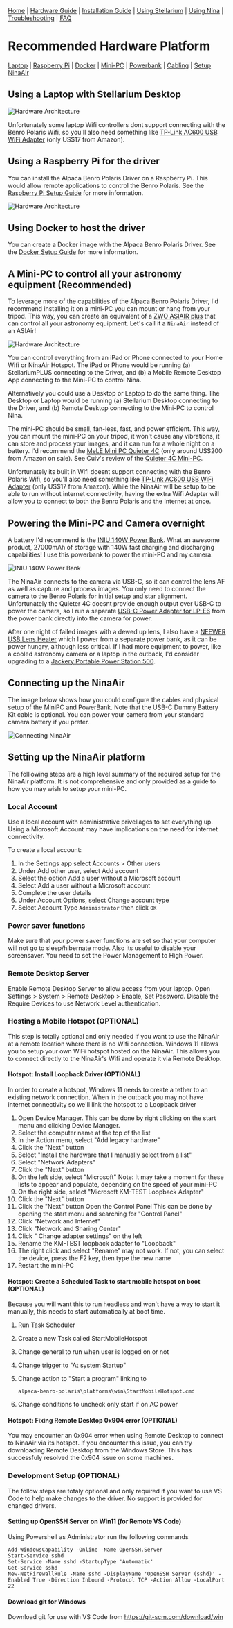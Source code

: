 [Home](../README.md) | [Hardware Guide](./hardware.md) | [Installation Guide](./installation.md) | [Using Stellarium](./stellarium.md) | [Using Nina](./nina.md) | [Troubleshooting](./troubleshooting.md) | [FAQ](./faq.md)

# Recommended Hardware Platform
[Laptop](#using-a-laptop-with-stellarium-desktop) | [Raspberry Pi](#using-a-raspberry-pi-for-the-driver) | [Docker](#using-docker-to-host-the-driver) | [Mini-PC](#a-mini-pc-to-control-all-your-astronomy-equipment-recommended) | [Powerbank](#powering-the-mini-pc-and-camera-overnight) | [Cabling](#connecting-up-the-ninaair) | [Setup NinaAir](#setting-up-the-ninaair-platform)

## Using a Laptop with Stellarium Desktop
![Hardware Architecture](images/abp-hardware1.png)

Unfortunately some laptop Wifi controllers dont support connecting with the Benro Polaris Wifi, so you'll also need something like [TP-Link AC600 USB WiFi Adapter](https://www.amazon.com/wireless-USB-WiFi-Adapter-PC/dp/B07P5PRK7J/) (only US$17 from Amazon). 


## Using a Raspberry Pi for the driver
You can install the Alpaca Benro Polaris Driver on a Raspberry Pi. This would allow remote applications to control the Benro Polaris. See the [Raspberry Pi Setup Guide](./raspberrypi.md) for more information.

![Hardware Architecture](images/abp-hardware2.png)

## Using Docker to host the driver
You can create a Docker image with the Alpaca Benro Polaris Driver. See the [Docker Setup Guide](./docker.md) for more information.

## A Mini-PC to control all your astronomy equipment (Recommended)
To leverage more of the capabilities of the Alpaca Benro Polaris Driver, I'd recommend installing it on a mini-PC you can mount or hang from your tripod. This way, you can create an equivalent of a  [ZWO ASIAIR plus](https://www.zwoastro.com/product/asiair-plus/) that can control all your astronomy equipment. Let's call it a `NinaAir` instead of an ASIAir!

![Hardware Architecture](images/abp-hardware3.png)

You can control everything from an iPad or Phone connected to your Home Wifi or NinaAir Hotspot. The iPad or Phone would be running (a) StellariumPLUS connecting to the Driver, and (b) a Mobile Remote Desktop App connecting to the Mini-PC to control Nina.

Alternatively you could use a Desktop or Laptop to do the same thing. The Desktop or Laptop would be running (a) Stellarium Desktop connecting to the Driver, and (b) Remote Desktop connecting to the Mini-PC to control Nina.

The mini-PC should be small, fan-less, fast, and power efficient. This way, you can mount the mini-PC on your tripod, it won't cause any vibrations, it can store and process your images, and it can run for a whole night on a battery. I'd recommend the [MeLE Mini PC Quieter 4C](https://www.amazon.com/MeLE-Mini-Quieter-4C-Astrophotography/dp/B0CP3YL6J7) (only around US$200 from Amazon on sale). See Cuiv's review of the [Quieter 4C Mini-PC](https://www.youtube.com/watch?app=desktop&v=j8lcDyw1toQ). 


Unfortunately its built in Wifi doesnt support connecting with the Benro Polaris Wifi, so you'll also need something like [TP-Link AC600 USB WiFi Adapter](https://www.amazon.com/wireless-USB-WiFi-Adapter-PC/dp/B07P5PRK7J/) (only US$17 from Amazon). While the NinaAir will be setup to be able to run without internet connectivity, having the extra Wifi Adapter will allow you to connect to both the Benro Polaris and the Internet at once.

## Powering the Mini-PC and Camera overnight
A battery I'd recommend is the [INIU 140W Power Bank](https://www.amazon.com.au/dp/B0CB1FWNMK). What an awesome product, 27000mAh of storage with 140W fast charging and discharging capabilities! I use this powerbank to power the mini-PC and my camera. 

![INIU 140W Power Bank](images/battery.png)

The NinaAir connects to the camera via USB-C, so it can control the lens AF as well as capture and process images. You only need to connect the camera to the Benro Polaris for initial setup and star alignment. Unfortunately the Quieter 4C doesnt provide enough output over USB-C to power the camera, so I run a separate [USB-C Power Adapter for LP-E6](https://www.amazon.com.au/dp/B08PD8Z3JG) from the power bank  directly into the camera for power. 

After one night of failed images with a dewed up lens, I also have a [NEEWER USB Lens Heater](https://www.amazon.com/Telescope-Temperature-Regulator-Condensation-Astrophotography/dp/B0C6Q4YFFC) which I power from a separate power bank, as it can be power hungry, although less critical. If I had more equipment to power, like a cooled astronomy camera or a laptop in the outback, I'd consider upgrading to a [Jackery Portable Power Station 500](https://www.amazon.com.au/Jackery-Portable-Explorer-Generator-Adventure/dp/B08744R27F).

## Connecting up the NinaAir
The image below shows how you could configure the cables and physical setup of the MiniPC and PowerBank. Note that the USB-C Dummy Battery Kit cable is optional. You can power your camera from your standard camera battery if you prefer.

![Connecting NinaAir](images/abp-hardware4.jpg)

## Setting up the NinaAir platform
The folllowing steps are a high level summary of the required setup for the NinaAir platform. It is not comprehensive and only provided as a guide to how you may wish to setup your mini-PC.

### Local Account
Use a local account with administrative privellages to set everything up. Using a Microsoft Account may have implications on the need for internet connectivity. 

To create a local account:
1. In the Settings app select Accounts > Other users 
2. Under Add other user, select Add account
4. Select the option Add a user without a Microsoft account
5. Select Add a user without a Microsoft account
6. Complete the user details
7. Under Account Options, select Change account type
8. Select Account Type `Administrator` then click `OK`

### Power saver functions
Make sure that your power saver functions are set so that your computer will not go to sleep/hibernate mode. Also its useful to disable your screensaver.
You need to set the Power Management to High Power.

### Remote Desktop Server
Enable Remote Desktop Server to allow access from your laptop.
Open Settings > System > Remote Desktop > Enable, Set Password.
Disable the Require Devices to use Network Level authentication.

### Hosting a Mobile Hotspot (OPTIONAL)
This step is totally optional and only needed if you want to use the NinaAir at a remote location where there is no Wifi connection. Windows 11 allows you to setup your own WiFi hotspot hosted on the NinaAir. This allows you to connect directly to the NinaAir's Wifi and operate it via Remote Desktop.

#### Hotspot: Install Loopback Driver (OPTIONAL)
In order to create a hotspot, Windows 11 needs to create a tether to an existing network connection. When in the outback you may not have internet connectivity so we'll link the hotspot to a Loopback driver

1. Open Device Manager. This can be done by right clicking on the start menu and clicking Device Manager.
2. Select the computer name at the top of the list
3. In the Action menu, select "Add legacy hardware"
4. Click the "Next" button
5. Select "Install the hardware that I manually select from a list"
6. Select "Network Adapters"
7. Click the "Next" button
8. On the left side, select "Microsoft" Note: It may take a moment for these lists to appear and populate, depending on the speed of your mini-PC
9. On the right side, select "Microsoft KM-TEST Loopback Adapter"
10. Click the "Next" button
11. Click the "Next" button
Open the Control Panel This can be done by opening the start menu and searching for "Control Panel"
12. Click "Network and Internet"
13. Click "Network and Sharing Center"
14. Click " Change adapter settings" on the left
15. Rename the KM-TEST loopback adapter to "Loopback"
16. The right click and select "Rename" may not work. If not, you can select the device, press the F2 key, then type the new name
17. Restart the mini-PC

#### Hotspot: Create a Scheduled Task to start mobile hotspot on boot (OPTIONAL)
Because you will want this to run headless and won't have a way to start it manually, this needs to start automatically at boot time. 

1. Run Task Scheduler
2. Create a new Task called StartMobileHotspot
3. Change general to run when user is logged on or not
4. Change trigger to "At system Startup"
5. Change action to "Start a program" linking to 

   `alpaca-benro-polaris\platforms\win\StartMobileHotspot.cmd`

6. Change conditions to uncheck only start if on AC power

#### Hotspot: Fixing Remote Desktop 0x904 error (OPTIONAL)
You may encounter an 0x904 error when using Remote Desktop to connect to NinaAir via its hotspot. If you encounter this issue, you can try downloading Remote Desktop from the Windows Store. This has successfuly resolved the 0x904 issue on some machines.

### Development Setup (OPTIONAL)
The follow steps are totaly optional and only required if you want to use VS Code to help make changes to the driver.
No support is  provided for changed drivers.

#### Setting up OpenSSH Server on Win11 (for Remote VS Code)
Using Powershell as Administrator run the following commands
```
Add-WindowsCapability -Online -Name OpenSSH.Server
Start-Service sshd
Set-Service -Name sshd -StartupType 'Automatic'
Get-Service sshd
New-NetFirewallRule -Name sshd -DisplayName 'OpenSSH Server (sshd)' -Enabled True -Direction Inbound -Protocol TCP -Action Allow -LocalPort 22
```
#### Download git for Windows
Download git for use with VS Code from https://git-scm.com/download/win
